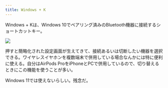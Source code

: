 ```yaml
---
title: Windows + K
---
```

Windows + Kは、Windows 10でペアリング済みのBluetooth機器に接続するショートカットキー。

![](https://lh5.googleusercontent.com/iEVi0unwaXiIVpglyCRmZS2USCeXgM_A3h2sOMuyCezoZhcNlShSMC3FCNT7GSKTvXaQtqrzLjcdB6cg0TtWrb1HwMVyUkTFWmgSc_pJSOlHFPBh5Y9r0K00fT4c-vKOx28S9Hywrz8c0v6uYVIgeomLDO1NofTSmUzcDiP2hqYK3TyyciSXof58BltK)

押すと簡略化された設定画面が生えてきて、接続あるいは切断したい機器を選択できる。ワイヤレスイヤホンを複数端末で併用している場合なんかには特に便利に使える。自分はAirPods ProをiPhoneとPCで併用しているので、切り替えるときにこの機能を使うことが多い。

Windows 11では使えないらしい。残念だ。
